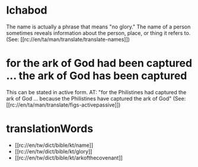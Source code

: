 # Ichabod

The name is actually a phrase that means "no glory." The name of a person sometimes reveals information about the person, place, or thing it refers to. (See: [[rc://en/ta/man/translate/translate-names]])

# for the ark of God had been captured ... the ark of God has been captured

This can be stated in active form. AT: "for the Philistines had captured the ark of God ... because the Philistines have captured the ark of God" (See: [[rc://en/ta/man/translate/figs-activepassive]])

# translationWords

* [[rc://en/tw/dict/bible/kt/name]]
* [[rc://en/tw/dict/bible/kt/glory]]
* [[rc://en/tw/dict/bible/kt/arkofthecovenant]]